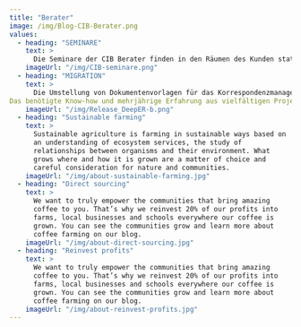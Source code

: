 ```yaml
---
title: "Berater"
image: /img/Blog-CIB-Berater.png
values:
  - heading: "SEMINARE"
    text: >
      Die Seminare der CIB Berater finden in den Räumen des Kunden statt. Dadurch entfallen zum einen Reisezeiten und Reisekosten der Teilnehmer, zum anderen können diese die gewohnte Produktivumgebung nutzen.
    imageUrl: "/img/CIB-seminare.png"
  - heading: "MIGRATION"
    text: >
      Die Umstellung von Dokumentenvorlagen für das Korrespondenzmanagement erfordert Spezialwissen, das nur in der Anfangsphase eines Dokumentenprojektes erforderlich ist.
Das benötigte Know-how und mehrjährige Erfahrung aus vielfältigen Projekten bringen die CIB Berater mit, die für Sie die Migration durchführen.
    imageUrl: "/img/Release_DeepER-b.png"
  - heading: "Sustainable farming"
    text: >
      Sustainable agriculture is farming in sustainable ways based on
      an understanding of ecosystem services, the study of
      relationships between organisms and their environment. What
      grows where and how it is grown are a matter of choice and
      careful consideration for nature and communities.
    imageUrl: "/img/about-sustainable-farming.jpg"
  - heading: "Direct sourcing"
    text: >
      We want to truly empower the communities that bring amazing
      coffee to you. That’s why we reinvest 20% of our profits into
      farms, local businesses and schools everywhere our coffee is
      grown. You can see the communities grow and learn more about
      coffee farming on our blog.
    imageUrl: "/img/about-direct-sourcing.jpg"
  - heading: "Reinvest profits"
    text: >
      We want to truly empower the communities that bring amazing
      coffee to you. That’s why we reinvest 20% of our profits into
      farms, local businesses and schools everywhere our coffee is
      grown. You can see the communities grow and learn more about
      coffee farming on our blog.
    imageUrl: "/img/about-reinvest-profits.jpg"
---
```

